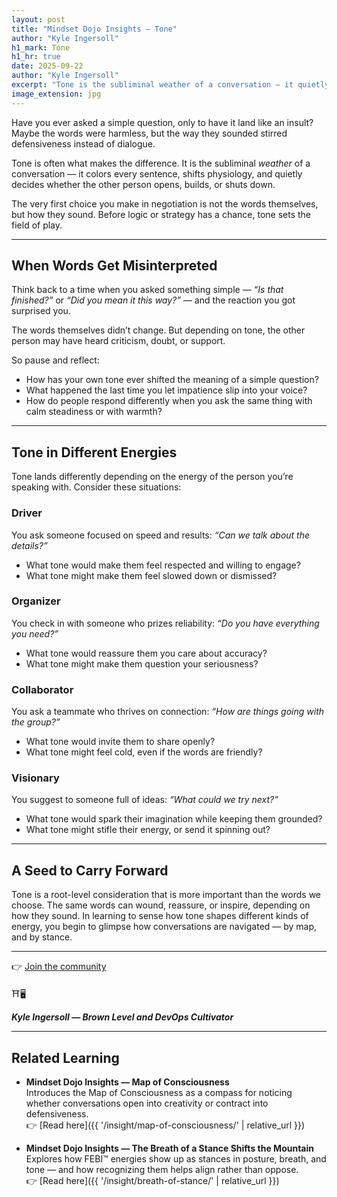 ```yaml
---
layout: post
title: "Mindset Dojo Insights — Tone"
author: "Kyle Ingersoll"
h1_mark: Tone
h1_hr: true
date: 2025-09-22
author: "Kyle Ingersoll"
excerpt: "Tone is the subliminal weather of a conversation — it quietly decides whether others open, build, or shut down."
image_extension: jpg
---
```


Have you ever asked a simple question, only to have it land like an insult?  
Maybe the words were harmless, but the way they sounded stirred defensiveness instead of dialogue.  

Tone is often what makes the difference. It is the subliminal *weather* of a conversation — it colors every sentence, shifts physiology, and quietly decides whether the other person opens, builds, or shuts down.  

The very first choice you make in negotiation is not the words themselves, but how they sound. Before logic or strategy has a chance, tone sets the field of play.  

---

## When Words Get Misinterpreted

Think back to a time when you asked something simple — *“Is that finished?”* or *“Did you mean it this way?”* — and the reaction you got surprised you.  

The words themselves didn’t change. But depending on tone, the other person may have heard criticism, doubt, or support.  

So pause and reflect:  

- How has your own tone ever shifted the meaning of a simple question?  
- What happened the last time you let impatience slip into your voice?  
- How do people respond differently when you ask the same thing with calm steadiness or with warmth?  

---

## Tone in Different Energies

Tone lands differently depending on the energy of the person you’re speaking with. Consider these situations:  

### Driver  
You ask someone focused on speed and results: *“Can we talk about the details?”*

- What tone would make them feel respected and willing to engage?  
- What tone might make them feel slowed down or dismissed?  

### Organizer  
You check in with someone who prizes reliability: *“Do you have everything you need?”*

- What tone would reassure them you care about accuracy?  
- What tone might make them question your seriousness?  

### Collaborator  
You ask a teammate who thrives on connection: *“How are things going with the group?”*

- What tone would invite them to share openly?  
- What tone might feel cold, even if the words are friendly?  

### Visionary  
You suggest to someone full of ideas: *“What could we try next?”*
  
- What tone would spark their imagination while keeping them grounded?  
- What tone might stifle their energy, or send it spinning out?  

---

## A Seed to Carry Forward

Tone is a root-level consideration that is more important than the words we choose. The same words can wound, reassure, or inspire, depending on how they sound. In learning to sense how tone shapes different kinds of energy, you begin to glimpse how conversations are navigated — by map, and by stance.  

---

👉 [Join the community](https://mindset.dojo.center/)

⛩️🖥️

***Kyle Ingersoll — Brown Level and DevOps Cultivator***  

---

## Related Learning

- **Mindset Dojo Insights — Map of Consciousness**  
  Introduces the Map of Consciousness as a compass for noticing whether conversations open into creativity or contract into defensiveness.  
  👉 [Read here]({{ '/insight/map-of-consciousness/' | relative_url }})  

- **Mindset Dojo Insights — The Breath of a Stance Shifts the Mountain**  
  Explores how FEBI™ energies show up as stances in posture, breath, and tone — and how recognizing them helps align rather than oppose.  
  👉 [Read here]({{ '/insight/breath-of-stance/' | relative_url }})  
